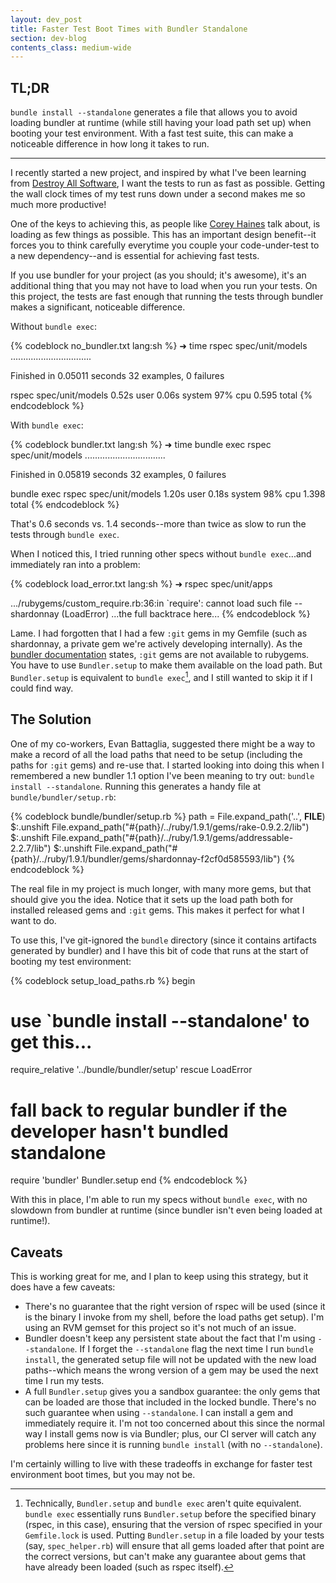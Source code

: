 ```yaml
---
layout: dev_post
title: Faster Test Boot Times with Bundler Standalone
section: dev-blog
contents_class: medium-wide
---
```


## TL;DR

`bundle install --standalone` generates a file that allows you to
avoid loading bundler at runtime (while still having your load
path set up) when booting your test environment.  With a fast
test suite, this can make a noticeable difference in how long
it takes to run.

---

I recently started a new project, and inspired by what I've been
learning from [Destroy All Software](https://www.destroyallsoftware.com/),
I want the tests to run as fast as possible. Getting the wall clock
times of my test runs down under a second makes me so much more productive!

One of the keys to achieving this, as people like [Corey
Haines](http://www.confreaks.com/videos/641-gogaruco2011-fast-rails-tests)
talk about, is loading as few things as possible. This has an important
design benefit--it forces you to think carefully everytime you
couple your code-under-test to a new dependency--and is essential for
achieving fast tests.

If you use bundler for your project (as you should; it's awesome), it's
an additional thing that you may not have to load when you run your
tests. On this project, the tests are fast enough that running the tests
through bundler makes a significant, noticeable difference.

Without `bundle exec`:

{% codeblock no_bundler.txt lang:sh %}
➜  time rspec spec/unit/models
................................

Finished in 0.05011 seconds
32 examples, 0 failures

rspec spec/unit/models  0.52s user 0.06s system 97% cpu 0.595 total
{% endcodeblock %}

With `bundle exec`:

{% codeblock bundler.txt lang:sh %}
➜  time bundle exec rspec spec/unit/models 
................................

Finished in 0.05819 seconds
32 examples, 0 failures

bundle exec rspec spec/unit/models  1.20s user 0.18s system 98% cpu 1.398 total
{% endcodeblock %}

That's 0.6 seconds vs. 1.4 seconds--more than twice as slow to run the
tests through `bundle exec`.

When I noticed this, I tried running other
specs without `bundle exec`...and immediately ran into a problem:

{% codeblock load_error.txt lang:sh %}
➜  rspec spec/unit/apps

.../rubygems/custom_require.rb:36:in `require': cannot load such file -- shardonnay (LoadError)
...the full backtrace here...
{% endcodeblock %}

Lame. I had forgotten that I had a few `:git` gems in my Gemfile (such
as shardonnay, a private gem we're actively developing internally). As the [bundler
documentation](http://gembundler.com/v1.1/git.html) states, `:git`
gems are not available to rubygems. You have to use `Bundler.setup`
to make them available on the load path. But `Bundler.setup` is
equivalent to `bundle exec`[^foot], and I still wanted to skip it if
I could find way.

## The Solution

One of my co-workers, Evan Battaglia, suggested there might be a way to
make a record of all the load paths that need to be setup (including
the paths for `:git` gems) and re-use that. I started looking into
doing this when I remembered a new bundler 1.1 option I've been
meaning to try out: `bundle install --standalone`. Running this
generates a handy file at `bundle/bundler/setup.rb`:

{% codeblock bundle/bundler/setup.rb %}
path = File.expand_path('..', __FILE__)
$:.unshift File.expand_path("#{path}/../ruby/1.9.1/gems/rake-0.9.2.2/lib")
$:.unshift File.expand_path("#{path}/../ruby/1.9.1/gems/addressable-2.2.7/lib")
$:.unshift File.expand_path("#{path}/../ruby/1.9.1/bundler/gems/shardonnay-f2cf0d585593/lib")
{% endcodeblock %}

The real file in my project is much longer, with many more gems, but
that should give you the idea. Notice that it sets up the load path
both for installed released gems and `:git` gems. This makes it
perfect for what I want to do.

To use this, I've git-ignored the `bundle` directory (since it contains
artifacts generated by bundler) and I have this bit of code that runs
at the start of booting my test environment:

{% codeblock setup_load_paths.rb %}
begin
  # use `bundle install --standalone' to get this...
  require_relative '../bundle/bundler/setup'
rescue LoadError
  # fall back to regular bundler if the developer hasn't bundled standalone
  require 'bundler'
  Bundler.setup
end
{% endcodeblock %}

With this in place, I'm able to run my specs without `bundle exec`, with
no slowdown from bundler at runtime (since bundler isn't even being
loaded at runtime!).

## Caveats

This is working great for me, and I plan to keep using this strategy,
but it does have a few caveats:

* There's no guarantee that the right version of rspec will be used
  (since it is the binary I invoke from my shell, before the load paths
  get setup).  I'm using an RVM gemset for this project so it's not much of
  an issue.
* Bundler doesn't keep any persistent state about the fact that I'm
  using `--standalone`. If I forget the `--standalone` flag the next
  time I run `bundle install`, the generated setup file will not be
  updated with the new load paths--which means the wrong version of
  a gem may be used the next time I run my tests.
* A full `Bundler.setup` gives you a sandbox guarantee: the only gems
  that can be loaded are those that included in the locked bundle.
  There's no such guarantee when using `--standalone`. I can install
  a gem and immediately require it. I'm not too concerned about this
  since the normal way I install gems now is via Bundler; plus, our
  CI server will catch any problems here since it is running
  `bundle install` (with no `--standalone`).

I'm certainly willing to live with these tradeoffs in exchange for
faster test environment boot times, but you may not be.

[^foot]: Technically, `Bundler.setup` and `bundle exec` aren't quite
         equivalent. `bundle exec` essentially runs `Bundler.setup`
         before the specified binary (rspec, in this case), ensuring
         that the version of rspec specified in your `Gemfile.lock` is
         used. Putting `Bundler.setup` in a file loaded by your tests
         (say, `spec_helper.rb`) will ensure that all gems loaded after
         that point are the correct versions, but can't make any
         guarantee about gems that have already been loaded (such as
         rspec itself).


